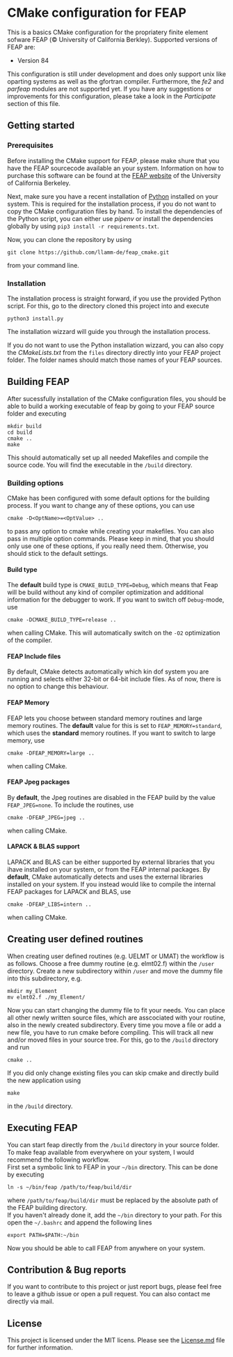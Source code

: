 # CMake configuration for FEAP
This is a basics CMake configuration for the propriatery finite element sofware FEAP (&copy; University of California Berkley). Supported versions of FEAP are:
- Version 84

This configuration is still under development and does only support unix like oparting systems as well as the gfortran compiler. Furthermore, the *fe2* and *parfeap* modules are not supported yet. If you have any suggestions or improvements for this configuration, please take a look in the *Participate* section of this file.

## Getting started
### Prerequisites
Before installing the CMake support for FEAP, please make shure that you have the FEAP sourcecode available an your system. Information on how to purchase this software can be found at the [FEAP website](http://projects.ce.berkeley.edu/feap/) of the University of California Berkeley.

Next, make sure you have a recent installation of [Python](https://www.python.org) installed on your system. This is required for the installation process, if you do not want to copy the CMake configuration files by hand. To install the dependencies of the Python script, you can either use *pipenv* or install the dependencies globally by using ```pip3 install -r requirements.txt```.

Now, you can clone the repository by using 
```
git clone https://github.com/llamm-de/feap_cmake.git
```
from your command line.

### Installation
The installation process is straight forward, if you use the provided Python script. For this, go to the directory cloned this project into and execute
```
python3 install.py
```
The installation wizzard will guide you through the installation process.

If you do not want to use the Python installation wizzard, you can also copy the *CMakeLists.txt* from the ```files``` directory directly into your FEAP project folder. The folder names should match those names of your FEAP sources.

## Building FEAP
After sucessfully installation of the CMake configuration files, you should be able to build a working executable of feap by going to your FEAP source folder and executing
```
mkdir build
cd build
cmake ..
make
```
This should automatically set up all needed Makefiles and compile the source 
code. You will find the executable in the ```/build``` directory.

### Building options
CMake has been configured with some default options for the building process. If you want to change any of these options, you can use
```
cmake -D<OptName>=<OptValue> ..
```
to pass any option to cmake while creating your makefiles. You can also pass in multiple option commands. Please keep in mind, that you should only use one of these options, if you really need them. Otherwise, you should stick to the default settings.

#### Build type
The **default** build type is ```CMAKE_BUILD_TYPE=Debug```, which means that Feap will be build without any kind of compiler optimization and additional information for the debugger to work. If you want to switch off ```Debug```-mode, use
```
cmake -DCMAKE_BUILD_TYPE=release ..
```
when calling CMake. This will automatically switch on the ```-O2``` optimization of the compiler.

#### FEAP Include files
By default, CMake detects automatically which kin dof system you are running and selects either 32-bit or 64-bit include files. As of now, there is no option to change this behaviour.

#### FEAP Memory
FEAP lets you choose between standard memory routines and large memory routines. The **default** value for this is set to ```FEAP_MEMORY=standard```, which uses the **standard** memory routines. If you want to switch to large memory, use
```
cmake -DFEAP_MEMORY=large ..
```
when calling CMake.

#### FEAP Jpeg packages
By **default**, the Jpeg routines are disabled in the FEAP build by the value ```FEAP_JPEG=none```. To include the routines, use
```
cmake -DFEAP_JPEG=jpeg ..
```
when calling CMake.

#### LAPACK & BLAS support
LAPACK and BLAS can be either supported by external libraries that you ihave installed on your system, or from the FEAP internal packages. By **default**, CMake automatically detects and uses the external libraries installed on your system. If you instead would like to compile the internal FEAP packages for LAPACK and BLAS, use
```
cmake -DFEAP_LIBS=intern ..
```
when calling CMake.

## Creating user defined routines
When creating user defined routines (e.g. UELMT or UMAT) the workflow is as 
follows. Choose a free dummy routine (e.g. elmt02.f) within the ```/user``` 
directory. Create a new subdirectory within ```/user``` and move the dummy file 
into this subdirectory, e.g.
```
mkdir my_Element
mv elmt02.f ./my_Element/
```
Now you can start changing the dummy file to fit your needs. You 
can place all other newly written source files, which are asscociated with your
routine, also in the newly created subdirectory. Every time you move a file or
add a new file, you have to run cmake before compiling. This will track all new 
and/or moved files in your source tree. For this, go to the ```/build``` directory and
run
```
cmake ..
```
If you did only change existing files you can skip cmake and directly build the
new application using
```
make
```
in the ```/build``` directory.

## Executing FEAP
You can start feap directly from the ```/build``` directory in your source folder. To make feap available from everywhere on your system, I would recommend the following workflow.\
First set a symbolic link to FEAP in your ```~/bin``` directory. This can be done by executing
```
ln -s ~/bin/feap /path/to/feap/build/dir
```
where ```/path/to/feap/build/dir``` must be replaced by the absolute path of the FEAP building directory.\
If you haven't already done it, add the ```~/bin``` directory to your path. For this open the ```~/.bashrc``` and append the following lines
```
export PATH=$PATH:~/bin
```
Now you should be able to call FEAP from anywhere on your system.

## Contribution & Bug reports
If you want to contribute to this project or just report bugs, please feel free to leave a github issue or open a pull request. You can also contact me directly via mail.

## License
This project is licensed under the MIT licens. Please see the [License.md](License.md) file for further information.